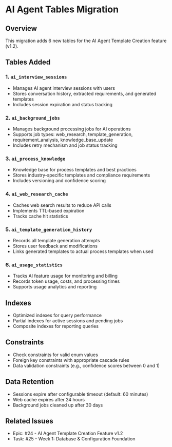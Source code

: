 # AI Agent Tables Migration

## Overview
This migration adds 6 new tables for the AI Agent Template Creation feature (v1.2).

## Tables Added

### 1. `ai_interview_sessions`
- Manages AI agent interview sessions with users
- Stores conversation history, extracted requirements, and generated templates
- Includes session expiration and status tracking

### 2. `ai_background_jobs`
- Manages background processing jobs for AI operations
- Supports job types: web_research, template_generation, requirement_analysis, knowledge_base_update
- Includes retry mechanism and job status tracking

### 3. `ai_process_knowledge`
- Knowledge base for process templates and best practices
- Stores industry-specific templates and compliance requirements
- Includes versioning and confidence scoring

### 4. `ai_web_research_cache`
- Caches web search results to reduce API calls
- Implements TTL-based expiration
- Tracks cache hit statistics

### 5. `ai_template_generation_history`
- Records all template generation attempts
- Stores user feedback and modifications
- Links generated templates to actual process templates when used

### 6. `ai_usage_statistics`
- Tracks AI feature usage for monitoring and billing
- Records token usage, costs, and processing times
- Supports usage analytics and reporting

## Indexes
- Optimized indexes for query performance
- Partial indexes for active sessions and pending jobs
- Composite indexes for reporting queries

## Constraints
- Check constraints for valid enum values
- Foreign key constraints with appropriate cascade rules
- Data validation constraints (e.g., confidence scores between 0 and 1)

## Data Retention
- Sessions expire after configurable timeout (default: 60 minutes)
- Web cache expires after 24 hours
- Background jobs cleaned up after 30 days

## Related Issues
- Epic: #24 - AI Agent Template Creation Feature v1.2
- Task: #25 - Week 1: Database & Configuration Foundation